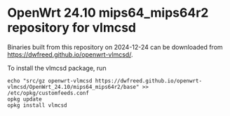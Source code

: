 OpenWrt 24.10 mips64_mips64r2 repository for vlmcsd
========

Binaries built from this repository on 2024-12-24 can be downloaded from <https://dwfreed.github.io/openwrt-vlmcsd/>.

To install the vlmcsd package, run

```
echo "src/gz openwrt-vlmcsd https://dwfreed.github.io/openwrt-vlmcsd/OpenWrt_24.10/mips64_mips64r2/base" >> /etc/opkg/customfeeds.conf
opkg update
opkg install vlmcsd
```
